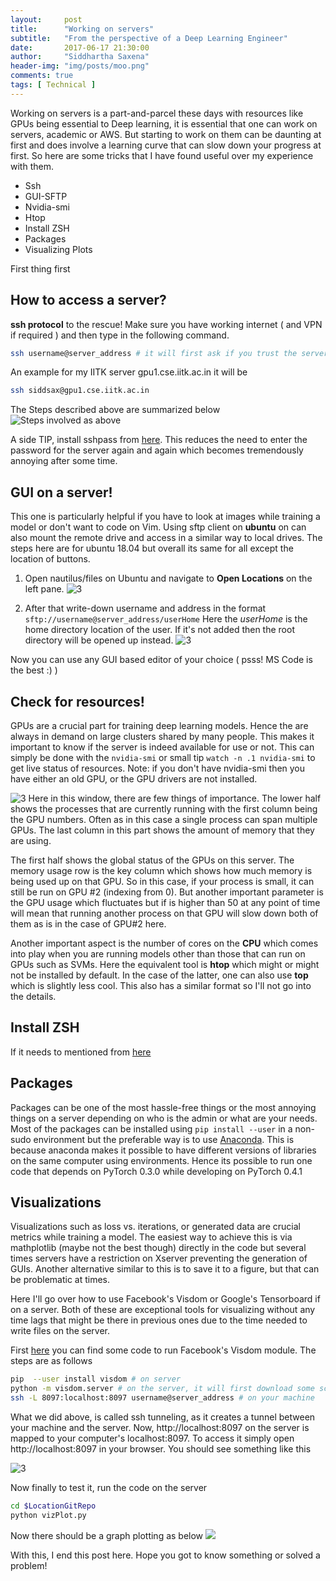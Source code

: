 ```yaml
---
layout:     post
title:      "Working on servers"
subtitle:   "From the perspective of a Deep Learning Engineer"
date:       2017-06-17 21:30:00
author:     "Siddhartha Saxena"
header-img: "img/posts/moo.png"
comments: true
tags: [ Technical ]
--- 
```


Working on servers is a part-and-parcel these days with resources like GPUs being essential to Deep learning, it is essential that one can work on servers, academic or AWS. But starting to work on them can be daunting at first and does involve a learning curve that can slow down your progress at first. So here are some tricks that I have found useful over my experience with them.

* Ssh
* GUI-SFTP
* Nvidia-smi
* Htop
* Install ZSH
* Packages
* Visualizing Plots


First thing first
## How to access a server?
**ssh protocol** to the rescue!
Make sure you have working internet ( and VPN if required ) and then type in the following command.
```bash
ssh username@server_address # it will first ask if you trust the server and the password for your username
```
An example for my IITK server gpu1.cse.iitk.ac.in it will be 
```bash
ssh siddsax@gpu1.cse.iitk.ac.in
```
The Steps described above are summarized below
![Steps involved as above](http://siddsax.github.io/blogImgs/ssh.png )

A side TIP, install sshpass from [here](https://www.tecmint.com/sshpass-non-interactive-ssh-login-shell-script-ssh-password/). This reduces the need to enter the password for the server again and again which becomes tremendously annoying after some time.  

## GUI on a server!
This one is particularly helpful if you have to look at images while training a model or don't want to code on Vim. Using sftp client on **ubuntu** on can also mount the remote drive and access in a similar way to local drives. The steps here are for ubuntu 18.04 but overall its same for all except the location of buttons.

1.  Open nautilus/files on Ubuntu and navigate to **Open Locations** on the left pane.
![3](http://siddsax.github.io/blogImgs/sftp.png)

2.  After that write-down username and address in the format ```sftp://username@server_address/userHome``` Here the *userHome* is the home directory location of the user. If it's not added then the root directory will be opened up instead.
![3](http://siddsax.github.io/blogImgs/addrs.png)

Now you can use any GUI based editor of your choice ( psss! MS Code is the best :) )
## Check for resources!

GPUs are a crucial part for training deep learning models. Hence the are always in demand on large clusters shared by many people. This makes it important to know if the server is indeed available for use or not. This can simply be done with the ```nvidia-smi``` or small tip ```watch -n .1 nvidia-smi``` to get live status of resources.  Note: if you don't have nvidia-smi then you have either an old GPU, or the GPU drivers are not installed. 


![3](http://siddsax.github.io/blogImgs/smi.png)
Here in this window, there are few things of importance. The lower half shows the processes that are currently running with the first column being the GPU numbers. Often as in this case a single process can span multiple GPUs. The last column in this part shows the amount of memory that they are using.

The first half shows the global status of the GPUs on this server. The memory usage row is the key column which shows how much memory is being used up on that GPU. So in this case, if your process is small, it can still be run on GPU #2 (indexing from 0). But another important parameter is the GPU usage which fluctuates but if is higher than 50 at any point of time will mean that running another process on that GPU will slow down both of them as is in the case of GPU#2 here. 

Another important aspect is the number of cores on the **CPU** which comes into play when you are running models other than those that can run on GPUs such as SVMs. Here the equivalent tool is **htop** which might or might not be installed by default. In the case of the latter, one can also use **top** which is slightly less cool. This also has a similar format so I'll not go into the details.

## Install ZSH

If it needs to mentioned from [here](https://stackoverflow.com/a/15293565)

## Packages
Packages can be one of the most hassle-free things or the most annoying things on a server depending on who is the admin or what are your needs. Most of the packages can be installed using ```pip install --user``` in a non-sudo environment but the preferable way is to use [Anaconda](https://conda.io/docs/user-guide/install/linux.html). This is because anaconda makes it possible to have different versions of libraries on the same computer using environments. Hence its possible to run one code that depends on PyTorch 0.3.0 while developing on PyTorch 0.4.1 

## Visualizations
Visualizations such as loss vs. iterations, or generated data are crucial metrics while training a model. The easiest way to achieve this is via mathplotlib (maybe not the best though) directly in the code but several times servers have a restriction on Xserver preventing the generation of GUIs. Another alternative similar to this is to save it to a figure, but that can be problematic at times. 

Here I'll go over how to use Facebook's Visdom or Google's Tensorboard if on a server. Both of these are exceptional tools for visualizing without any time lags that might be there in previous ones due to the time needed to write files on the server.

First [here](https://github.com/siddsax/graphers) you can find some code to run Facebook's Visdom module. The steps are as follows

```bash
pip  --user install visdom # on server
python -m visdom.server # on the server, it will first download some scripts
ssh -L 8097:localhost:8097 username@server_address # on your machine
```

What we did above, is called ssh tunneling, as it creates a tunnel between your machine and the server. Now, http://localhost:8097 on the server is mapped to your computer's localhost:8097. To access it simply open http://localhost:8097 in your browser. You should see something like this
 
 ![3](http://siddsax.github.io/blogImgs/viz.png)
 
Now finally to test it, run the code on the server 
```bash
cd $LocationGitRepo
python vizPlot.py
```
Now there should be a graph plotting as below 
![](http://siddsax.github.io/blogImgs/vizPlot.gif)

With this, I end this post here. Hope you got to know something or solved a problem!

